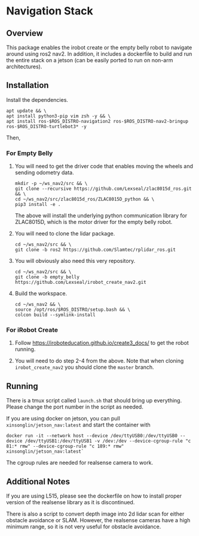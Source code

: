 # Navigation Stack

## Overview

This package enables the irobot create or the empty belly robot to navigate around using ros2 nav2. In addition, it includes a dockerfile to build and run the entire stack on a jetson (can be easily ported to run on non-arm architectures).

## Installation

Install the dependencies.

```
apt update && \
apt install python3-pip vim zsh -y && \
apt install ros-$ROS_DISTRO-navigation2 ros-$ROS_DISTRO-nav2-bringup ros-$ROS_DISTRO-turtlebot3* -y
```

Then,

### For Empty Belly

1. You will need to get the driver code that enables moving the wheels and sending odometry data.

    ```
    mkdir -p ~/ws_nav2/src && \
    git clone --recursive https://github.com/Lexseal/zlac8015d_ros.git && \
    cd ~/ws_nav2/src/zlac8015d_ros/ZLAC8015D_python && \
    pip3 install -e .
    ```

    The above will install the underlying python communication library for ZLAC8015D, which is the motor driver for the empty belly robot.

2. You will need to clone the lidar package.

    ```
    cd ~/ws_nav2/src && \
    git clone -b ros2 https://github.com/Slamtec/rplidar_ros.git
    ```

3. You will obviously also need this very repository.

    ```
    cd ~/ws_nav2/src && \
    git clone -b empty_belly https://github.com/Lexseal/irobot_create_nav2.git
    ```

4. Build the workspace.

    ```
    cd ~/ws_nav2 && \
    source /opt/ros/$ROS_DISTRO/setup.bash && \
    colcon build --symlink-install
    ```

### For iRobot Create

1. Follow https://iroboteducation.github.io/create3_docs/ to get the robot running.

2. You will need to do step 2-4 from the above. Note that when cloning `irobot_create_nav2` you should clone the `master` branch.

## Running

There is a tmux script called `launch.sh` that should bring up everything. Please change the port number in the script as needed.

If you are using docker on jetson, you can pull `xinsonglin/jetson_nav:latest` and start the container with

```
docker run -it --network host --device /dev/ttyUSB0:/dev/ttyUSB0 --device /dev/ttyUSB1:/dev/ttyUSB1 -v /dev:/dev --device-cgroup-rule "c 81:* rmw" --device-cgroup-rule "c 189:* rmw" xinsonglin/jetson_nav:latest`
```

The cgroup rules are needed for realsense camera to work.

## Additional Notes

If you are using L515, please see the dockerfile on how to install proper version of the realsense library as it is discontinued.

There is also a script to convert depth image into 2d lidar scan for either obstacle avoidance or SLAM. However, the realsense cameras have a high minimum range, so it is not very useful for obstacle avoidance.
